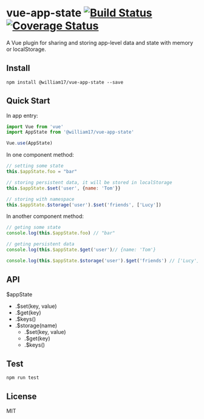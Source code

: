 # vue-app-state  [![Build Status](https://travis-ci.org/William17/vue-app-state.png?branch=master)](http://travis-ci.org/William17/vue-app-state)  [![Coverage Status](https://coveralls.io/repos/William17/vue-app-state/badge.svg?branch=master&service=github)](https://coveralls.io/github/William17/vue-app-state?branch=master)  
A Vue plugin for sharing and storing app-level data and state with memory or localStorage.  

## Install  
`npm install @william17/vue-app-state --save`  

## Quick Start  
In app entry:
```js
import Vue from 'vue'
import AppState from '@william17/vue-app-state'  

Vue.use(AppState)
```  

In one component method:  
```js
// setting some state 
this.$appState.foo = "bar"  

// storing persistent data, it will be stored in localStorage
this.$appState.$set('user', {name: 'Tom'}}

// storing with namespace  
this.$appState.$storage('user').$set('friends', ['Lucy'])
```
In another component method:  
```js  
// geting some state
console.log(this.$appState.foo) // "bar"

// geting persistent data
console.log(this.$appState.$get('user')// {name: 'Tom'}

console.log(this.$appState.$storage('user').$get('friends') // ['Lucy']
```

## API  
$appState
  - .$set(key, value)  
  - .$get(key)  
  - .$keys()  
  - .$storage(name)  
    - .$set(key, value)
    - .$get(key)
    - .$keys()

## Test  
`npm run test`  

## License  
MIT

